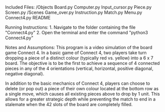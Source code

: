 Included Files:
   /Objects
   Board.py
   Computer.py
   Input_cursor.py
   Piece.py
   Screen.py
   /Scenes
       Game_over.py
       Instruction.py
       Match.py
       Menu.py
   Connect4.py
   README
    
Running Instructions:
    1. Navigate to the folder containing the file "Connect4.py"
    2. Open the terminal and enter the command "python3 Connect4.py"
        
Notes and Assumptions:
   This program is a video simulation of the board game Connect 4. In a basic game of Connect 4, two players take
   turn dropping a piece of a distinct colour (typically red vs. yellow) into a 6 x 7 board. The objective is
   to be the first to achieve a sequence of 4 connected pieces in any of the 4 orientations (vertical, horizontal,
   positive diagonal, negative diagonal).
   
   In addition to the basic mechanics of Connect 4, players can choose to delete (or pop out) a piece of their own
   colour located at the bottom row as a single move, which causes all existing pieces above to drop by 1 unit. This 
   allows for a greater strategic depth while preventing the match to end in a stalemate when the 42 slots of the
   board are completely filled.
   
